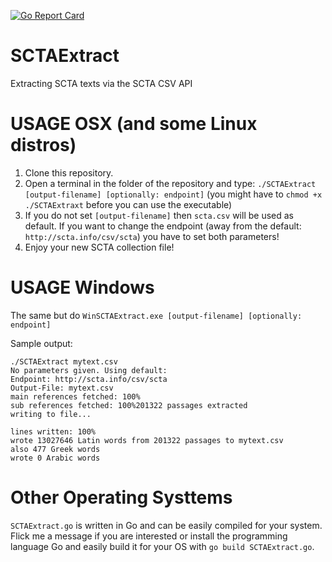 [![Go Report Card](https://goreportcard.com/badge/github.com/ThomasK81/SCTAExtract)](https://goreportcard.com/report/github.com/ThomasK81/SCTAExtract)

# SCTAExtract
Extracting SCTA texts via the SCTA CSV API

# USAGE OSX (and some Linux distros)

1. Clone this repository.
2. Open a terminal in the folder of the repository and type: `./SCTAExtract [output-filename] [optionally: endpoint]` (you might have to `chmod +x ./SCTAExtraxt` before you can use the executable)
3. If you do not set `[output-filename]` then `scta.csv` will be used as default. If you want to change the endpoint (away from the default: `http://scta.info/csv/scta`) you have to set both parameters!
4. Enjoy your new SCTA collection file!

# USAGE Windows

The same but do `WinSCTAExtract.exe [output-filename] [optionally: endpoint]`

Sample output:

```
./SCTAExtract mytext.csv
No parameters given. Using default:
Endpoint: http://scta.info/csv/scta
Output-File: mytext.csv
main references fetched: 100%
sub references fetched: 100%201322 passages extracted
writing to file...

lines written: 100%
wrote 13027646 Latin words from 201322 passages to mytext.csv
also 477 Greek words
wrote 0 Arabic words
```

# Other Operating Systtems

`SCTAExtract.go` is written in Go and can be easily compiled for your system. Flick me a message if you are interested or install the programming language Go and easily build it for your OS with `go build SCTAExtract.go`.

